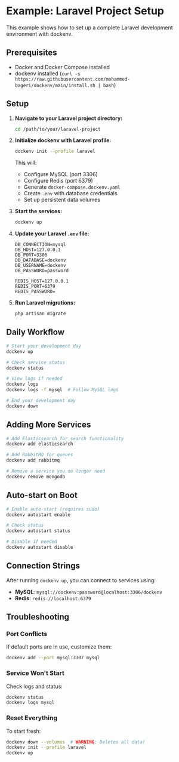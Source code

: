 # Example: Laravel Project Setup

This example shows how to set up a complete Laravel development environment with dockenv.

## Prerequisites

- Docker and Docker Compose installed
- dockenv installed (`curl -s https://raw.githubusercontent.com/mohammed-bageri/dockenv/main/install.sh | bash`)

## Setup

1. **Navigate to your Laravel project directory:**

   ```bash
   cd /path/to/your/laravel-project
   ```

2. **Initialize dockenv with Laravel profile:**

   ```bash
   dockenv init --profile laravel
   ```

   This will:

   - Configure MySQL (port 3306)
   - Configure Redis (port 6379)
   - Generate `docker-compose.dockenv.yaml`
   - Create `.env` with database credentials
   - Set up persistent data volumes

3. **Start the services:**

   ```bash
   dockenv up
   ```

4. **Update your Laravel `.env` file:**

   ```env
   DB_CONNECTION=mysql
   DB_HOST=127.0.0.1
   DB_PORT=3306
   DB_DATABASE=dockenv
   DB_USERNAME=dockenv
   DB_PASSWORD=password

   REDIS_HOST=127.0.0.1
   REDIS_PORT=6379
   REDIS_PASSWORD=
   ```

5. **Run Laravel migrations:**
   ```bash
   php artisan migrate
   ```

## Daily Workflow

```bash
# Start your development day
dockenv up

# Check service status
dockenv status

# View logs if needed
dockenv logs
dockenv logs -f mysql  # Follow MySQL logs

# End your development day
dockenv down
```

## Adding More Services

```bash
# Add Elasticsearch for search functionality
dockenv add elasticsearch

# Add RabbitMQ for queues
dockenv add rabbitmq

# Remove a service you no longer need
dockenv remove mongodb
```

## Auto-start on Boot

```bash
# Enable auto-start (requires sudo)
dockenv autostart enable

# Check status
dockenv autostart status

# Disable if needed
dockenv autostart disable
```

## Connection Strings

After running `dockenv up`, you can connect to services using:

- **MySQL**: `mysql://dockenv:password@localhost:3306/dockenv`
- **Redis**: `redis://localhost:6379`

## Troubleshooting

### Port Conflicts

If default ports are in use, customize them:

```bash
dockenv add --port mysql:3307 mysql
```

### Service Won't Start

Check logs and status:

```bash
dockenv status
dockenv logs mysql
```

### Reset Everything

To start fresh:

```bash
dockenv down --volumes  # WARNING: Deletes all data!
dockenv init --profile laravel
dockenv up
```
